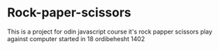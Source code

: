 # Rock-paper-scissors
This is a project for odin javascript course
it's rock papper scissors play against computer
started in 18 ordibehesht 1402
